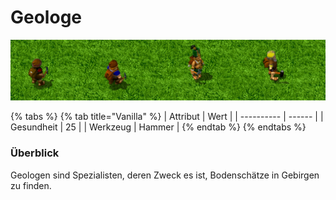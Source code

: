 # Geologe

![Alle Geologen der Völker in einer Reihe](../.gitbook/assets/Geolineup.png)

{% tabs %}
{% tab title="Vanilla" %}
| Attribut   | Wert   |
| ---------- | ------ |
| Gesundheit | 25     |
| Werkzeug   | Hammer |
{% endtab %}
{% endtabs %}

### Überblick

Geologen sind Spezialisten, deren Zweck es ist, Bodenschätze in Gebirgen zu finden.
